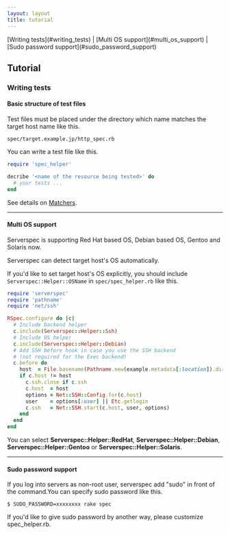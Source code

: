 ```yaml
---
layout: layout
title: tutorial
---
```


<nav>
  [Writing tests](#writing_tests)
| [Multi OS support](#multi_os_support)
| [Sudo password support](#sudo_password_support)
</nav>

## Tutorial

### <a name="writing_tests">Writing tests</a>

#### Basic structure of test files

Test files must be placed under the directory which name matches the target host name like this.

```
spec/target.example.jp/http_spec.rb
```

You can write a test file like this.

```ruby
require 'spec_helper'

decribe '<name of the resource being tested>' do
  # your tests ...
end
```

See details on [Matchers](/matchers.html).

----

#### <a name="multi_os_support">Multi OS support</a>

Serverspec is supporting Red Hat based OS, Debian based OS, Gentoo and Solaris now.

Serverspec can detect target host's OS automatically.

If you'd like to set target host's OS explicitly, you should include `Serverspec::Helper::OSName` in `spec/spec_helper.rb` like this.

```ruby
require 'serverspec'
require 'pathname'
require 'net/ssh'

RSpec.configure do |c|
  # Include backend helper
  c.include(Serverspec::Helper::Ssh)
  # Include OS helper
  c.include(Serverspec::Helper::Debian)
  # Add SSH before hook in case you use the SSH backend
  # (not required for the Exec backend)
  c.before do
    host  = File.basename(Pathname.new(example.metadata[:location]).dirname)
    if c.host != host
      c.ssh.close if c.ssh
      c.host  = host
      options = Net::SSH::Config.for(c.host)
      user    = options[:user] || Etc.getlogin
      c.ssh   = Net::SSH.start(c.host, user, options)
    end
  end
end
```

You can select **Serverspec::Helper::RedHat**, **Serverspec::Helper::Debian**, **Serverspec::Helper::Gentoo** or **Serverspec::Helper::Solaris**.

----

#### <a name="sudo_password_support">Sudo password support</a>

If you log into servers as non-root user, serverspec add "sudo" in front of the command.You can specify sudo password like this.

```
$ SUDO_PASSWORD=xxxxxxxx rake spec
```

If you'd like to give sudo password by another way, please customize spec_helper.rb.
